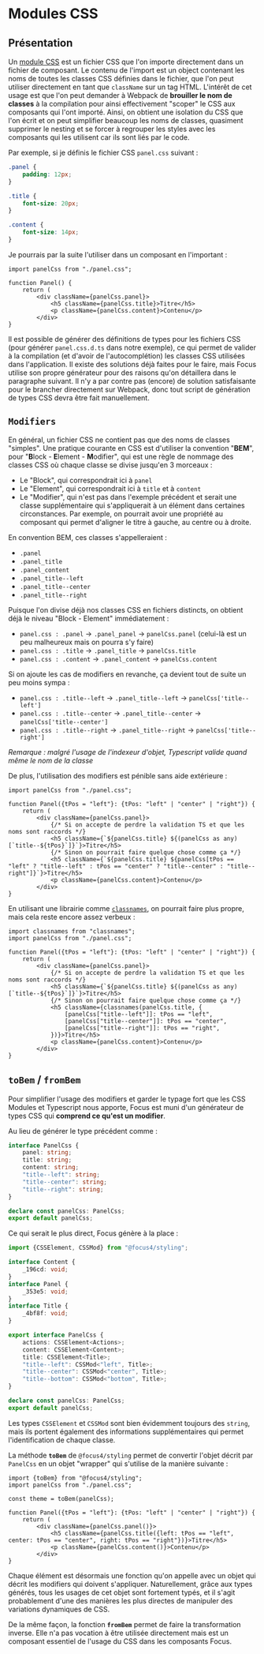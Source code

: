 # Modules CSS

## Présentation

Un [module CSS](https://github.com/css-modules/css-modules) est un fichier CSS que l'on importe directement dans un fichier de composant. Le contenu de l'import est un object contenant les noms de toutes les classes CSS définies dans le fichier, que l'on peut utiliser directement en tant que `className` sur un tag HTML. L'intérêt de cet usage est que l'on peut demander à Webpack de **brouiller le nom de classes** à la compilation pour ainsi effectivement "scoper" le CSS aux composants qui l'ont importé. Ainsi, on obtient une isolation du CSS que l'on écrit et on peut simplifier beaucoup les noms de classes, quasiment supprimer le nesting et se forcer à regrouper les styles avec les composants qui les utilisent car ils sont liés par le code.

Par exemple, si je définis le fichier CSS `panel.css` suivant :

```css
.panel {
    padding: 12px;
}

.title {
    font-size: 20px;
}

.content {
    font-size: 14px;
}
```

Je pourrais par la suite l'utiliser dans un composant en l'important :

```tsx
import panelCss from "./panel.css";

function Panel() {
    return (
        <div className={panelCss.panel}>
            <h5 className={panelCss.title}>Titre</h5>
            <p className={panelCss.content}>Contenu</p>
        </div>
}
```

Il est possible de générer des définitions de types pour les fichiers CSS (pour générer `panel.css.d.ts` dans notre exemple), ce qui permet de valider à la compilation (et d'avoir de l'autocomplétion) les classes CSS utilisées dans l'application. Il existe des solutions déjà faites pour le faire, mais Focus utilise son propre générateur pour des raisons qu'on détaillera dans le paragraphe suivant. Il n'y a par contre pas (encore) de solution satisfaisante pour le brancher directement sur Webpack, donc tout script de génération de types CSS devra être fait manuellement.

## `Modifiers`

En général, un fichier CSS ne contient pas que des noms de classes "simples". Une pratique courante en CSS est d'utiliser la convention "**BEM**", pour "**B**lock - **E**lement - **M**odifier", qui est une règle de nommage des classes CSS où chaque classe se divise jusqu'en 3 morceaux :

-   Le "Block", qui correspondrait ici à `panel`
-   Le "Element", qui correspondrait ici à `title` et à `content`
-   Le "Modifier", qui n'est pas dans l'exemple précédent et serait une classe supplémentaire qui s'appliquerait à un élément dans certaines circonstances. Par exemple, on pourrait avoir une propriété au composant qui permet d'aligner le titre à gauche, au centre ou à droite.

En convention BEM, ces classes s'appelleraient :

-   `.panel`
-   `.panel_title`
-   `.panel_content`
-   `.panel_title--left`
-   `.panel_title--center`
-   `.panel_title--right`

Puisque l'on divise déjà nos classes CSS en fichiers distincts, on obtient déjà le niveau "Block - Element" immédiatement :

-   `panel.css : .panel` -> `.panel_panel` -> `panelCss.panel` (celui-là est un peu malheureux mais on pourra s'y faire)
-   `panel.css : .title` -> `.panel_title` -> `panelCss.title`
-   `panel.css : .content` -> `.panel_content` -> `panelCss.content`

Si on ajoute les cas de modifiers en revanche, ça devient tout de suite un peu moins sympa :

-   `panel.css : .title--left` -> `.panel_title--left` -> `panelCss['title--left']`
-   `panel.css : .title--center` -> `.panel_title--center` -> `panelCss['title--center']`
-   `panel.css : .title--right` -> `.panel_title--right` -> `panelCss['title--right']`

_Remarque : malgré l'usage de l'indexeur d'objet, Typescript valide quand même le nom de la classe_

De plus, l'utilisation des modifiers est pénible sans aide extérieure :

```tsx
import panelCss from "./panel.css";

function Panel({tPos = "left"}: {tPos: "left" | "center" | "right"}) {
    return (
        <div className={panelCss.panel}>
            {/* Si on accepte de perdre la validation TS et que les noms sont raccords */}
            <h5 className={`${panelCss.title} ${(panelCss as any)[`title--${tPos}`]}`}>Titre</h5>
            {/* Sinon on pourrait faire quelque chose comme ça */}
            <h5 className={`${panelCss.title} ${panelCss[tPos == "left" ? "title--left" : tPos == "center" ? "title--center" : "title--right"]}`}>Titre</h5>
            <p className={panelCss.content}>Contenu</p>
        </div>
}
```

En utilisant une librairie comme [`classnames`](https://github.com/JedWatson/classnames), on pourrait faire plus propre, mais cela reste encore assez verbeux :

```tsx
import classnames from "classnames";
import panelCss from "./panel.css";

function Panel({tPos = "left"}: {tPos: "left" | "center" | "right"}) {
    return (
        <div className={panelCss.panel}>
            {/* Si on accepte de perdre la validation TS et que les noms sont raccords */}
            <h5 className={`${panelCss.title} ${(panelCss as any)[`title--${tPos}`]}`}>Titre</h5>
            {/* Sinon on pourrait faire quelque chose comme ça */}
            <h5 className={classnames(panelCss.title, {
                [panelCss["title--left"]]: tPos == "left",
                [panelCss["title--center"]]: tPos == "center",
                [panelCss["title--right"]]: tPos == "right",
            })}>Titre</h5>
            <p className={panelCss.content}>Contenu</p>
        </div>
}
```

## `toBem` / `fromBem`

Pour simplifier l'usage des modifiers et garder le typage fort que les CSS Modules et Typescript nous apporte, Focus est muni d'un générateur de types CSS qui **comprend ce qu'est un modifier**.

Au lieu de générer le type précédent comme :

```ts
interface PanelCss {
    panel: string;
    title: string;
    content: string;
    "title--left": string;
    "title--center": string;
    "title--right": string;
}

declare const panelCss: PanelCss;
export default panelCss;
```

Ce qui serait le plus direct, Focus génère à la place :

```ts
import {CSSElement, CSSMod} from "@focus4/styling";

interface Content {
    _196cd: void;
}
interface Panel {
    _353e5: void;
}
interface Title {
    _4bf8f: void;
}

export interface PanelCss {
    actions: CSSElement<Actions>;
    content: CSSElement<Content>;
    title: CSSElement<Title>;
    "title--left": CSSMod<"left", Title>;
    "title--center": CSSMod<"center", Title>;
    "title--bottom": CSSMod<"bottom", Title>;
}

declare const panelCss: PanelCss;
export default panelCss;
```

Les types `CSSElement` et `CSSMod` sont bien évidemment toujours des `string`, mais ils portent également des informations supplémentaires qui permet l'identification de chaque classe.

La méthode **`toBem`** de `@focus4/styling` permet de convertir l'objet décrit par `PanelCss` en un objet "wrapper" qui s'utilise de la manière suivante :

```tsx
import {toBem} from "@focus4/styling";
import panelCss from "./panel.css";

const theme = toBem(panelCss);

function Panel({tPos = "left"}: {tPos: "left" | "center" | "right"}) {
    return (
        <div className={panelCss.panel()}>
            <h5 className={panelCss.title({left: tPos == "left", center: tPos == "center", right: tPos == "right"})}>Titre</h5>
            <p className={panelCss.content()}>Contenu</p>
        </div>
}
```

Chaque élément est désormais une fonction qu'on appelle avec un objet qui décrit les modifiers qui doivent s'appliquer. Naturellement, grâce aux types générés, tous les usages de cet objet sont fortement typés, et il s'agit probablement d'une des manières les plus directes de manipuler des variations dynamiques de CSS.

De la même façon, la fonction **`fromBem`** permet de faire la transformation inverse. Elle n'a pas vocation à être utilisée directement mais est un composant essentiel de l'usage du CSS dans les composants Focus.
